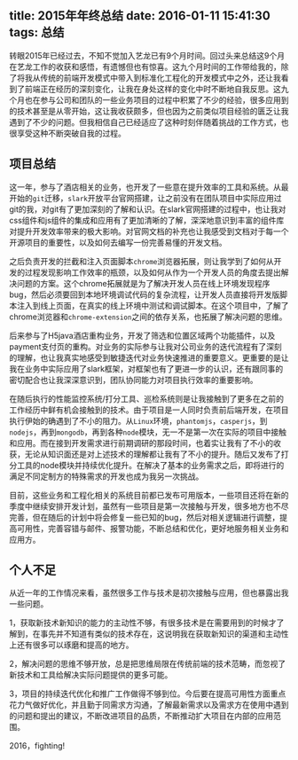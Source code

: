 title: 2015年年终总结
date: 2016-01-11 15:41:30
tags: 总结
---

转眼2015年已经过去，不知不觉加入艺龙已有9个月时间。回过头来总结这9个月在艺龙工作的收获和感悟，有遗憾但也有惊喜。这九个月时间的工作带给我的，除了将我从传统的前端开发模式中带入到标准化工程化的开发模式中之外，还让我看到了前端正在经历的深刻变化，让我在身处这样的变化中时不断地自我反思。这九个月也在参与公司和团队的一些业务项目的过程中积累了不少的经验，很多应用到的技术甚至是从零开始，这让我收获颇多，但也因为之前类似项目经验的匮乏让我遇到了不少的问题。但我相信自己已经适应了这种时刻伴随着挑战的工作方式，也很享受这种不断突破自我的过程。

<!--more-->

## 项目总结

这一年，参与了酒店相关的业务，也开发了一些意在提升效率的工具和系统。从最开始的`git`迁移，`slark`开放平台官网搭建，让之前没有在团队项目中实际应用过git的我，对git有了更加深刻的了解和认识。在slark官网搭建的过程中，也让我对css组件和js组件的集成和应用有了更加清晰的了解，深深地意识到丰富的组件库对提升开发效率带来的极大影响。对官网文档的补充也让我感受到文档对于每一个开源项目的重要性，以及如何去编写一份完善易懂的开发文档。

之后负责开发的拦截和注入页面脚本`chrome`浏览器拓展，则让我学到了如何从开发的过程发现影响工作效率的瓶颈，以及如何从作为一个开发人员的角度去提出解决问题的方案。这个chrome拓展就是为了解决开发人员在线上环境发现程序bug，然后必须要回到本地环境调试代码的复杂流程，让开发人员直接将开发版脚本注入到线上页面，在真实的线上环境中测试和调试脚本。在这个项目中，了解了chrome浏览器和`chrome-extension`之间的依存关系，也拓展了解决问题的思维。

后来参与了H5java酒店重构业务，开发了筛选和位置区域两个功能插件，以及payment支付页的重构。对业务的实际参与让我对公司业务的迭代流程有了深刻的理解，也让我真实地感受到敏捷迭代对业务快速推进的重要意义。更重要的是让我在业务中实际应用了slark框架，对框架也有了更进一步的认识，还有跟同事的密切配合也让我深深意识到，团队协同能力对项目执行效率的重要影响。

在随后执行的性能监控系统/打分工具、巡检系统则是让我接触到了更多在之前的工作经历中鲜有机会接触到的技术。由于项目是一人同时负责前后端开发，在项目执行伊始的确遇到了不小的阻力。从`Linux`环境，`phantomjs`，`casperjs`，到`nodejs`，再到`mongodb`，再到各种`node`模块，无一不是第一次在实际的项目中接触和应用。而在接到开发需求进行前期调研的那段时间，也着实让我有了不小的收获，无论从知识面还是对上述技术的理解都让我有了不小的提升。随后又发布了打分工具的node模块并持续优化提升。在解决了基本的业务需求之后，即将进行的满足不同定制方的特殊需求的开发也成为我另一次挑战。

目前，这些业务和工程化相关的系统目前都已发布可用版本，一些项目还将在新的季度中继续安排开发计划，虽然有一些项目是第一次接触与开发，很多地方也不尽完善，但在随后的计划中将会修复一些已知的bug，然后对相关逻辑进行调整，提高可用性，完善容错与邮件、报警功能，不断总结和优化，更好地服务相关业务和应用方。

## 个人不足

从近一年的工作情况来看，虽然很多工作与技术是初次接触与应用，但也暴露出我一些问题。

1，获取新技术新知识的能力的主动性不够，有很多技术是在需要用到的时候才了解到，在事先并不知道有类似的技术存在，这说明我在获取新知识的渠道和主动性上还有很多可以琢磨和提高的地方。

2，解决问题的思维不够开放，总是把思维局限在传统前端的技术范畴，而忽视了新技术和工具给解决实际问题提供的更多可能。

3，项目的持续迭代优化和推广工作做得不够到位。今后要在提高可用性方面重点花力气做好优化，并且勤于同需求方沟通，了解最新需求以及需求方在使用中遇到的问题和提出的建议，不断改进项目的品质，不断推动扩大项目在内部的应用范围。

2016，fighting!